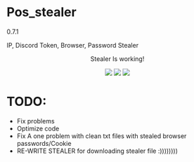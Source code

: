 # Pos_stealer
<p>0.7.1</p>
<p>IP, Discord Token, Browser, Password Stealer</p>

<p align="center">
  Stealer Is working! 
</p>
<p align="center">
  <img src="https://i114.fastpic.ru/big/2021/0515/12/f53b999b3d3729b7832520c8aad75d12.png">
  <img src="https://i114.fastpic.ru/big/2021/0515/b0/ed99bd3c57277c12881e359993f903b0.png">
  <img src="https://i114.fastpic.ru/big/2021/0515/f3/596fd03b4622b73dde64b3b40b7ac2f3.png">
</p>

# TODO:
- Fix problems
- Optimize code
- Fix A one problem with clean txt files with stealed browser passwords/Cookie
- RE-WRITE STEALER for downloading stealer file :))))))))
